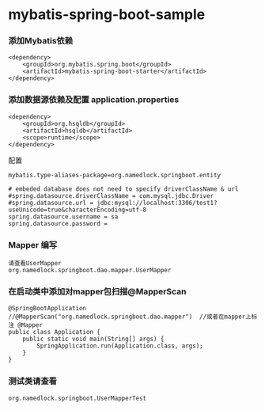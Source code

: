 # mybatis-spring-boot-sample

### 添加Mybatis依赖
```$xslt
<dependency>
    <groupId>org.mybatis.spring.boot</groupId>
    <artifactId>mybatis-spring-boot-starter</artifactId>
</dependency>
```

### 添加数据源依赖及配置 application.properties
```$xslt
<dependency>
    <groupId>org.hsqldb</groupId>
    <artifactId>hsqldb</artifactId>
    <scope>runtime</scope>
</dependency>
```

配置
```$xslt
mybatis.type-aliases-package=org.namedlock.springboot.entity

# embeded database does not need to specify driverClassName & url
#spring.datasource.driverClassName = com.mysql.jdbc.Driver
#spring.datasource.url = jdbc:mysql://localhost:3306/test1?useUnicode=true&characterEncoding=utf-8
spring.datasource.username = sa
spring.datasource.password =
```

### Mapper 编写

```
请查看UserMapper
org.namedlock.springboot.dao.mapper.UserMapper
```

### 在启动类中添加对mapper包扫描@MapperScan
```$xslt
@SpringBootApplication
//@MapperScan("org.namedlock.springboot.dao.mapper")  //或者在mapper上标注 @Mapper
public class Application {
    public static void main(String[] args) {
        SpringApplication.run(Application.class, args);
    }
}
```

### 测试类请查看
```$xslt
org.namedlock.springboot.UserMapperTest
```
